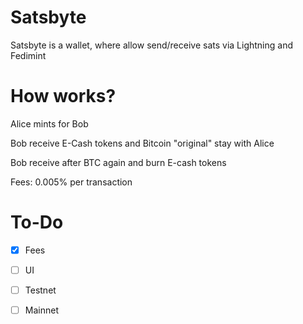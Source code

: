 # Satsbyte

Satsbyte is a wallet, where allow send/receive sats via Lightning and Fedimint

# How works?

Alice mints for Bob

Bob receive E-Cash tokens and Bitcoin "original" stay with Alice

Bob receive after BTC again and burn E-cash tokens

Fees: 0.005% per transaction

# To-Do

- [X] Fees

- [ ] UI

- [ ] Testnet

- [ ] Mainnet 


